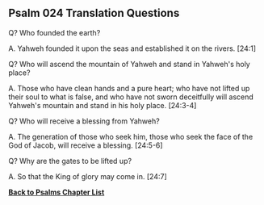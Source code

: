 ## Psalm 024 Translation Questions ##

Q? Who founded the earth?

A. Yahweh founded it upon the seas and established it on the rivers. [24:1]

Q? Who will ascend the mountain of Yahweh and stand in Yahweh's holy place?

A. Those who have clean hands and a pure heart; who have not lifted up their soul to what is false, and who have not sworn deceitfully will ascend Yahweh's mountain and stand in his holy place. [24:3-4]

Q? Who will receive a blessing from Yahweh?

A. The generation of those who seek him, those who seek the face of the God of Jacob, will receive a blessing. [24:5-6]

Q? Why are the gates to be lifted up?

A. So that the King of glory may come in. [24:7]

__[Back to Psalms Chapter List](./)__

